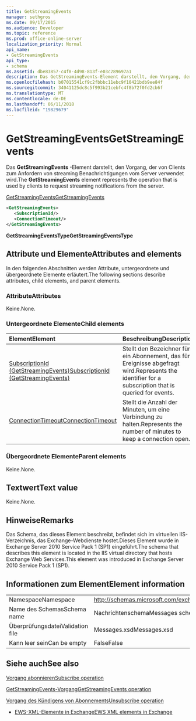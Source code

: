 ```yaml
---
title: GetStreamingEvents
manager: sethgros
ms.date: 09/17/2015
ms.audience: Developer
ms.topic: reference
ms.prod: office-online-server
localization_priority: Normal
api_name:
- GetStreamingEvents
api_type:
- schema
ms.assetid: dbe83857-c4f8-4d98-813f-e03c289697a1
description: Das GetStreamingEvents-Element darstellt, den Vorgang, der von Clients zum Anfordern von streaming Benachrichtigungen vom Server verwendet wird.
ms.openlocfilehash: b07015541cf9c2fbbbc11ebc9f10421bdb9ee84f
ms.sourcegitcommit: 34041125dc8c5f993b21cebfc4f8b72f0fd2cb6f
ms.translationtype: MT
ms.contentlocale: de-DE
ms.lasthandoff: 06/11/2018
ms.locfileid: "19829679"
---
```

# <a name="getstreamingevents"></a><span data-ttu-id="4d285-103">GetStreamingEvents</span><span class="sxs-lookup"><span data-stu-id="4d285-103">GetStreamingEvents</span></span>

<span data-ttu-id="4d285-104">Das **GetStreamingEvents** -Element darstellt, den Vorgang, der von Clients zum Anfordern von streaming Benachrichtigungen vom Server verwendet wird.</span><span class="sxs-lookup"><span data-stu-id="4d285-104">The **GetStreamingEvents** element represents the operation that is used by clients to request streaming notifications from the server.</span></span> 
  
[<span data-ttu-id="4d285-105">GetStreamingEvents</span><span class="sxs-lookup"><span data-stu-id="4d285-105">GetStreamingEvents</span></span>](getstreamingevents.md)
  
```XML
<GetStreamingEvents>
   <SubscriptionId/>
   <ConnectionTimeout/>
</GetStreamingEvents>
```

 <span data-ttu-id="4d285-106">**GetStreamingEventsType**</span><span class="sxs-lookup"><span data-stu-id="4d285-106">**GetStreamingEventsType**</span></span>
## <a name="attributes-and-elements"></a><span data-ttu-id="4d285-107">Attribute und Elemente</span><span class="sxs-lookup"><span data-stu-id="4d285-107">Attributes and elements</span></span>

<span data-ttu-id="4d285-108">In den folgenden Abschnitten werden Attribute, untergeordnete und übergeordnete Elemente erläutert.</span><span class="sxs-lookup"><span data-stu-id="4d285-108">The following sections describe attributes, child elements, and parent elements.</span></span>
  
### <a name="attributes"></a><span data-ttu-id="4d285-109">Attribute</span><span class="sxs-lookup"><span data-stu-id="4d285-109">Attributes</span></span>

<span data-ttu-id="4d285-110">Keine.</span><span class="sxs-lookup"><span data-stu-id="4d285-110">None.</span></span>
  
### <a name="child-elements"></a><span data-ttu-id="4d285-111">Untergeordnete Elemente</span><span class="sxs-lookup"><span data-stu-id="4d285-111">Child elements</span></span>

|<span data-ttu-id="4d285-112">**Element**</span><span class="sxs-lookup"><span data-stu-id="4d285-112">**Element**</span></span>|<span data-ttu-id="4d285-113">**Beschreibung**</span><span class="sxs-lookup"><span data-stu-id="4d285-113">**Description**</span></span>|
|:-----|:-----|
|[<span data-ttu-id="4d285-114">SubscriptionId (GetStreamingEvents)</span><span class="sxs-lookup"><span data-stu-id="4d285-114">SubscriptionId (GetStreamingEvents)</span></span>](subscriptionid-getstreamingevents.md) <br/> |<span data-ttu-id="4d285-115">Stellt den Bezeichner für ein Abonnement, das für Ereignisse abgefragt wird.</span><span class="sxs-lookup"><span data-stu-id="4d285-115">Represents the identifier for a subscription that is queried for events.</span></span>  <br/> |
|[<span data-ttu-id="4d285-116">ConnectionTimeout</span><span class="sxs-lookup"><span data-stu-id="4d285-116">ConnectionTimeout</span></span>](connectiontimeout.md) <br/> |<span data-ttu-id="4d285-117">Stellt die Anzahl der Minuten, um eine Verbindung zu halten.</span><span class="sxs-lookup"><span data-stu-id="4d285-117">Represents the number of minutes to keep a connection open.</span></span>  <br/> |
   
### <a name="parent-elements"></a><span data-ttu-id="4d285-118">Übergeordnete Elemente</span><span class="sxs-lookup"><span data-stu-id="4d285-118">Parent elements</span></span>

<span data-ttu-id="4d285-119">Keine.</span><span class="sxs-lookup"><span data-stu-id="4d285-119">None.</span></span>
  
## <a name="text-value"></a><span data-ttu-id="4d285-120">Textwert</span><span class="sxs-lookup"><span data-stu-id="4d285-120">Text value</span></span>

<span data-ttu-id="4d285-121">Keine.</span><span class="sxs-lookup"><span data-stu-id="4d285-121">None.</span></span>
  
## <a name="remarks"></a><span data-ttu-id="4d285-122">Hinweise</span><span class="sxs-lookup"><span data-stu-id="4d285-122">Remarks</span></span>

<span data-ttu-id="4d285-123">Das Schema, das dieses Element beschreibt, befindet sich im virtuellen IIS-Verzeichnis, das Exchange-Webdienste hostet.Dieses Element wurde in Exchange Server 2010 Service Pack 1 (SP1) eingeführt.</span><span class="sxs-lookup"><span data-stu-id="4d285-123">The schema that describes this element is located in the IIS virtual directory that hosts Exchange Web Services.This element was introduced in Exchange Server 2010 Service Pack 1 (SP1).</span></span>
  
## <a name="element-information"></a><span data-ttu-id="4d285-124">Informationen zum Element</span><span class="sxs-lookup"><span data-stu-id="4d285-124">Element information</span></span>

|||
|:-----|:-----|
|<span data-ttu-id="4d285-125">Namespace</span><span class="sxs-lookup"><span data-stu-id="4d285-125">Namespace</span></span>  <br/> |http://schemas.microsoft.com/exchange/services/2006/messages  <br/> |
|<span data-ttu-id="4d285-126">Name des Schemas</span><span class="sxs-lookup"><span data-stu-id="4d285-126">Schema name</span></span>  <br/> |<span data-ttu-id="4d285-127">Nachrichtenschema</span><span class="sxs-lookup"><span data-stu-id="4d285-127">Messages schema</span></span>  <br/> |
|<span data-ttu-id="4d285-128">Überprüfungsdatei</span><span class="sxs-lookup"><span data-stu-id="4d285-128">Validation file</span></span>  <br/> |<span data-ttu-id="4d285-129">Messages.xsd</span><span class="sxs-lookup"><span data-stu-id="4d285-129">Messages.xsd</span></span>  <br/> |
|<span data-ttu-id="4d285-130">Kann leer sein</span><span class="sxs-lookup"><span data-stu-id="4d285-130">Can be empty</span></span>  <br/> |<span data-ttu-id="4d285-131">False</span><span class="sxs-lookup"><span data-stu-id="4d285-131">False</span></span>  <br/> |
   
## <a name="see-also"></a><span data-ttu-id="4d285-132">Siehe auch</span><span class="sxs-lookup"><span data-stu-id="4d285-132">See also</span></span>



[<span data-ttu-id="4d285-133">Vorgang abonnieren</span><span class="sxs-lookup"><span data-stu-id="4d285-133">Subscribe operation</span></span>](subscribe-operation.md)
  
[<span data-ttu-id="4d285-134">GetStreamingEvents-Vorgang</span><span class="sxs-lookup"><span data-stu-id="4d285-134">GetStreamingEvents operation</span></span>](getstreamingevents-operation.md)
  
[<span data-ttu-id="4d285-135">Vorgang des Kündigens von Abonnements</span><span class="sxs-lookup"><span data-stu-id="4d285-135">Unsubscribe operation</span></span>](unsubscribe-operation.md)


- [<span data-ttu-id="4d285-136">EWS-XML-Elemente in Exchange</span><span class="sxs-lookup"><span data-stu-id="4d285-136">EWS XML elements in Exchange</span></span>](ews-xml-elements-in-exchange.md)

